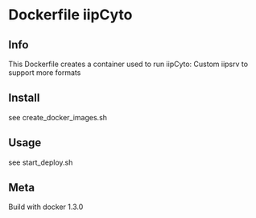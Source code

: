 # Dockerfile iipCyto

## Info

This Dockerfile creates a container used to run iipCyto: Custom iipsrv to support more formats

## Install

see create_docker_images.sh

## Usage

see start_deploy.sh

## Meta

Build with docker 1.3.0
